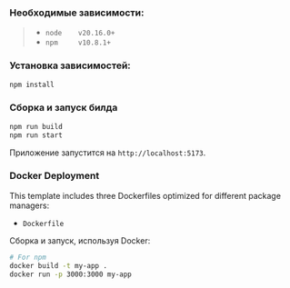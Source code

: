 ### Необходимые зависимости:

> - `node    v20.16.0+`
> - `npm     v10.8.1+`

### Установка зависимостей:

```bash
npm install
```

### Сборка и запуск билда

```bash
npm run build
npm run start
```

Приложение запустится на `http://localhost:5173`.

### Docker Deployment

This template includes three Dockerfiles optimized for different package managers:

- `Dockerfile`

Сборка и запуск, используя Docker:

```bash
# For npm
docker build -t my-app .
docker run -p 3000:3000 my-app
```
